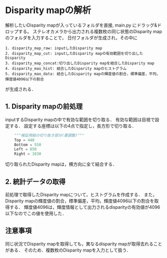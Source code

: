 # Disparity mapの解析

解析したいDisparity mapが入っているフォルダを直接, main.py にドラッグ&ドロップする。
ステレオカメラから出力される複数枚の同じ状態のDisparity mapのフォルダを入力することで，
日付フォルダが生成され，その中に

    1. disparity_map_raw: inputしたDisparity map
    2. disparity_map_cut: inputしたDisparity mapの有効範囲を切り出したDisparity
    3. disparity_map_concat:切り出したDisparity mapを結合したDisparity map
    4. disparity_mao_hist: 結合したDisparity mapのヒストグラム
    5. disparity_mao_data: 結合したDisparity mapの輝度値の割合，標準偏差，平均，輝度値4096以下の割合

が生成される．

## 1. Disparity mapの前処理

inputするDisparity mapの中で有効な範囲を切り取る．
有効な範囲は目視で設定する．
設定する座標は以下の4点で指定し，長方形で切り取る．

```main.py
    """検証用紙の切り抜き部分(要調整)"""
    Top = 440
    Bottom = 550
    Left = 850
    Right = 1030
```

切り取られたDisparity mapは，横方向に全て結合する．

## 2. 統計データの取得

前処理で取得したDisparity mapについて，ヒストグラムを作成する．
また，Disparity mapの輝度値の割合，標準偏差，平均，輝度値4096以下の割合を取得する．
輝度値4096は，輝度情報として出力されるdisparityの有効値が4096以下なのでこの値を使用した．

## 注意事項
同じ状況でDisparity mapを取得しても，異なるdisparity mapが取得去れることがある．
そのため．複数枚のDisparity mapを入力として扱う．
